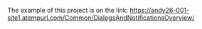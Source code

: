 The example of this project is on the link:
https://andy26-001-site1.atempurl.com/Common/DialogsAndNotificationsOverview/ 
